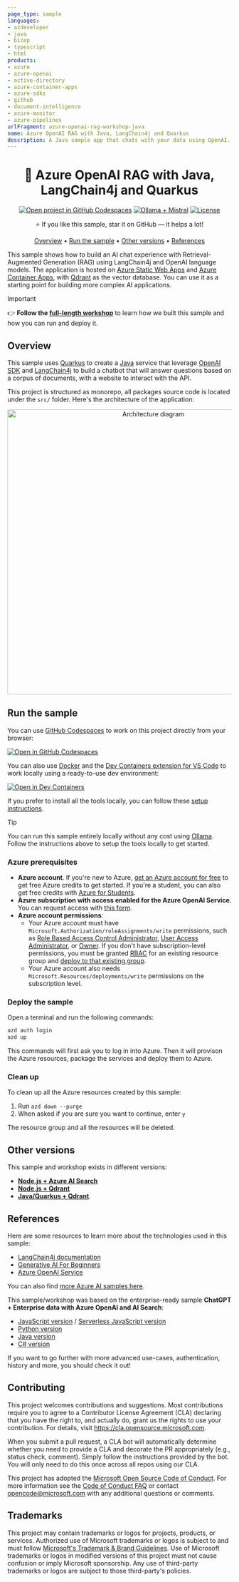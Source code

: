 ```yaml
---
page_type: sample
languages:
- azdeveloper
- java
- bicep
- typescript
- html
products:
- azure
- azure-openai
- active-directory
- azure-container-apps
- azure-sdks
- github
- document-intelligence
- azure-monitor
- azure-pipelines
urlFragment: azure-openai-rag-workshop-java
name: Azure OpenAI RAG with Java, LangChain4j and Quarkus
description: A Java sample app that chats with your data using OpenAI.
---
```

<!-- YAML front-matter schema: https://review.learn.microsoft.com/en-us/help/contribute/samples/process/onboarding?branch=main#supported-metadata-fields-for-readmemd -->

<!-- prettier-ignore -->
<div align="center">

# 🤖 Azure OpenAI RAG with Java, LangChain4j and Quarkus

[![Open project in GitHub Codespaces](https://img.shields.io/badge/Codespaces-Open-blue?style=flat-square&logo=github)](https://codespaces.new/Azure-Samples/azure-openai-rag-workshop-java?hide_repo_select=true&ref=main&quickstart=true)
[![Ollama + Mistral](https://img.shields.io/badge/Ollama-Mistral-ff7000?style=flat-square)](https://ollama.com/library/mistral)
[![License](https://img.shields.io/badge/License-MIT-yellow?style=flat-square)](LICENSE)

:star: If you like this sample, star it on GitHub — it helps a lot!

[Overview](#overview) • [Run the sample](#run-the-sample) • [Other versions](#other-versions) • [References](#references)

</div>

This sample shows how to build an AI chat experience with Retrieval-Augmented Generation (RAG) using LangChain4j and OpenAI language models. The application is hosted on [Azure Static Web Apps](https://learn.microsoft.com/azure/static-web-apps/overview) and [Azure Container Apps](https://learn.microsoft.com/azure/container-apps/overview), with [Qdrant](https://qdrant.tech/) as the vector database. You can use it as a starting point for building more complex AI applications.

> [!IMPORTANT]
> 👉 **Follow the [full-length workshop](https://aka.ms/ws/openai-rag-quarkus)** to learn how we built this sample and how you can run and deploy it.

## Overview

This sample uses [Quarkus](https://quarkus.io/) to create a [Java](https://openjdk.org/) service that leverage [OpenAI SDK](https://platform.openai.com/docs/libraries/) and [LangChain4j](https://github.com/langchain4j/langchain4j) to build a chatbot that will answer questions based on a corpus of documents, with a website to interact with the API.

This project is structured as monorepo, all packages source code is located under the `src/` folder.
Here's the architecture of the application:

<div align="center">
  <img src="./docs/assets/architecture.png" alt="Architecture diagram" width="640px" />
</div>

## Run the sample

You can use [GitHub Codespaces](https://github.com/features/codespaces) to work on this project directly from your browser:

[![Open in GitHub Codespaces](https://img.shields.io/badge/Codespaces-Open-blue?style=flat-square&logo=github)](https://codespaces.new/Azure-Samples/azure-openai-rag-workshop-java?hide_repo_select=true&ref=main&quickstart=true)

You can also use [Docker](https://www.docker.com/products/docker-desktop) and the [Dev Containers extension for VS Code](https://aka.ms/vscode/ext/devcontainer) to work locally using a ready-to-use dev environment:

[![Open in Dev Containers](https://img.shields.io/static/v1?style=flat-square&label=Dev%20Containers&message=Open&color=blue&logo=visualstudiocode)](https://vscode.dev/redirect?url=vscode://ms-vscode-remote.remote-containers/cloneInVolume?url=https://github.com/Azure-Samples/azure-openai-rag-workshop-java)

If you prefer to install all the tools locally, you can follow these [setup instructions](https://aka.ms/ws?src=gh%3AAzure-Samples%2Fazure-openai-rag-workshop-java%2Fdocs%2Fworkshop-java-quarkus.md&step=2#optional-working-locally-without-the-dev-container).

> [!TIP]
> You can run this sample entirely locally without any cost using [Ollama](https://ollama.com/). Follow the instructions above to setup the tools locally to get started.

### Azure prerequisites

- **Azure account**. If you're new to Azure, [get an Azure account for free](https://azure.microsoft.com/free) to get free Azure credits to get started. If you're a student, you can also get free credits with [Azure for Students](https://aka.ms/azureforstudents).
- **Azure subscription with access enabled for the Azure OpenAI Service**. You can request access with [this form](https://aka.ms/oaiapply).
- **Azure account permissions**:
  - Your Azure account must have `Microsoft.Authorization/roleAssignments/write` permissions, such as [Role Based Access Control Administrator](https://learn.microsoft.com/azure/role-based-access-control/built-in-roles#role-based-access-control-administrator-preview), [User Access Administrator](https://learn.microsoft.com/azure/role-based-access-control/built-in-roles#user-access-administrator), or [Owner](https://learn.microsoft.com/azure/role-based-access-control/built-in-roles#owner). If you don't have subscription-level permissions, you must be granted [RBAC](https://learn.microsoft.com/azure/role-based-access-control/built-in-roles#role-based-access-control-administrator-preview) for an existing resource group and [deploy to that existing group](docs/deploy_existing.md#resource-group).
  - Your Azure account also needs `Microsoft.Resources/deployments/write` permissions on the subscription level.

### Deploy the sample

Open a terminal and run the following commands:

```bash
azd auth login
azd up
```

This commands will first ask you to log in into Azure. Then it will provison the Azure resources, package the services and deploy them to Azure.

### Clean up

To clean up all the Azure resources created by this sample:

1. Run `azd down --purge`
2. When asked if you are sure you want to continue, enter `y`

The resource group and all the resources will be deleted.

## Other versions

This sample and workshop exists in different versions:
- [**Node.js + Azure AI Search**](https://aka.ms/ws/openai-rag)
- [**Node.js + Qdrant**](https://aka.ms/ws/openai-rag-qdrant)
- [**Java/Quarkus + Qdrant**](https://aka.ms/ws/openai-rag-quarkus).

## References

Here are some resources to learn more about the technologies used in this sample:

- [LangChain4j documentation](https://docs.langchain4j.dev/)
- [Generative AI For Beginners](https://github.com/microsoft/generative-ai-for-beginners)
- [Azure OpenAI Service](https://learn.microsoft.com/azure/ai-services/openai/overview)

You can also find [more Azure AI samples here](https://github.com/Azure-Samples/azureai-samples).

This sample/workshop was based on the enterprise-ready sample **ChatGPT + Enterprise data with Azure OpenAI and AI Search**:
- [JavaScript version](https://github.com/Azure-Samples/azure-search-openai-javascript) / [Serverless JavaScript version](https://github.com/Azure-Samples/serverless-chat-langchainjs)
- [Python version](https://github.com/Azure-Samples/azure-search-openai-demo/)
- [Java version](https://github.com/Azure-Samples/azure-search-openai-demo-java)
- [C# version](https://github.com/Azure-Samples/azure-search-openai-demo-csharp)

If you want to go further with more advanced use-cases, authentication, history and more, you should check it out!

## Contributing

This project welcomes contributions and suggestions. Most contributions require you to agree to a
Contributor License Agreement (CLA) declaring that you have the right to, and actually do, grant us
the rights to use your contribution. For details, visit https://cla.opensource.microsoft.com.

When you submit a pull request, a CLA bot will automatically determine whether you need to provide
a CLA and decorate the PR appropriately (e.g., status check, comment). Simply follow the instructions
provided by the bot. You will only need to do this once across all repos using our CLA.

This project has adopted the [Microsoft Open Source Code of Conduct](https://opensource.microsoft.com/codeofconduct/).
For more information see the [Code of Conduct FAQ](https://opensource.microsoft.com/codeofconduct/faq/) or
contact [opencode@microsoft.com](mailto:opencode@microsoft.com) with any additional questions or comments.

## Trademarks

This project may contain trademarks or logos for projects, products, or services. Authorized use of Microsoft
trademarks or logos is subject to and must follow
[Microsoft's Trademark & Brand Guidelines](https://www.microsoft.com/en-us/legal/intellectualproperty/trademarks/usage/general).
Use of Microsoft trademarks or logos in modified versions of this project must not cause confusion or imply Microsoft sponsorship.
Any use of third-party trademarks or logos are subject to those third-party's policies.
